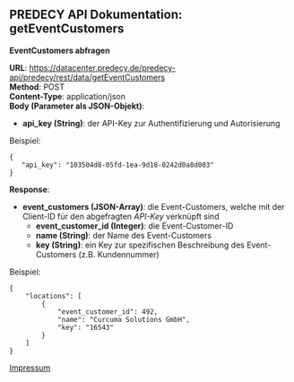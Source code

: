 ## PREDECY API Dokumentation: getEventCustomers
__EventCustomers abfragen__

__URL__: https://datacenter.predecy.de/predecy-api/predecy/rest/data/getEventCustomers  
__Method__: POST  
__Content-Type__: application/json  
__Body (Parameter als JSON-Objekt)__:
  * __api_key (String)__: der API-Key zur Authentifizierung und Autorisierung

  Beispiel:  
  ```
  {
     "api_key": "103504d8-05fd-1ea-9d18-0242d0a8d003"
  }
  ```
  
__Response__:
  * __event_customers (JSON-Array)__: die Event-Customers, welche mit der Client-ID für den abgefragten _API-Key_ verknüpft sind
      * __event_customer_id (Integer)__: die Event-Customer-ID
      * __name (String)__: der Name des Event-Customers
      * __key (String)__: ein Key zur spezifischen Beschreibung des Event-Customers (z.B. Kundennummer)
  
  Beispiel: 
  ```
  {
      "locations": [
          {
              "event_customer_id": 492,
              "name": "Curcuma Solutions GmbH",
              "key": "16543"  
          }
      ]
  }
  ```
  
  [Impressum](https://www.spicetech.de/#Impressum)
  
